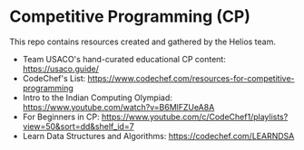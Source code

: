 # Competitive Programming (CP)
This repo contains resources created and gathered by the Helios team.
- Team USACO's hand-curated educational CP content: https://usaco.guide/
- CodeChef's List: https://www.codechef.com/resources-for-competitive-programming
- Intro to the Indian Computing Olympiad: https://www.youtube.com/watch?v=B6MlFZUeA8A
- For Beginners in CP: https://www.youtube.com/c/CodeChef1/playlists?view=50&sort=dd&shelf_id=7
- Learn Data Structures and Algorithms: https://codechef.com/LEARNDSA
